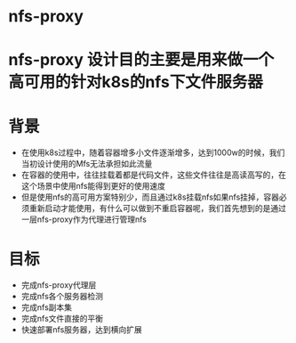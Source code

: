 # nfs-proxy
# nfs-proxy 设计目的主要是用来做一个高可用的针对k8s的nfs下文件服务器
# 背景
* 在使用k8s过程中，随着容器增多小文件逐渐增多，达到1000w的时候，我们当初设计使用的Mfs无法承担如此流量
* 在容器的使用中，往往挂载着都是代码文件，这些文件往往是高读高写的，在这个场景中使用nfs能得到更好的使用速度
* 但是使用nfs的高可用方案特别少，而且通过k8s挂载nfs如果nfs挂掉，容器必须重新启动才能使用，有什么可以做到不重启容器呢，我们首先想到的是通过一层nfs-proxy作为代理进行管理nfs

# 目标
* 完成nfs-proxy代理层
* 完成nfs各个服务器检测
* 完成nfs副本集
* 完成nfs文件直接的平衡
* 快速部署nfs服务器，达到横向扩展
